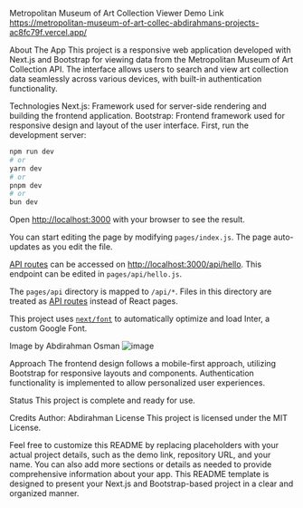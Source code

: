 Metropolitan Museum of Art Collection Viewer
Demo Link
https://metropolitan-museum-of-art-collec-abdirahmans-projects-ac8fc79f.vercel.app/

About The App
This project is a responsive web application developed with Next.js and Bootstrap for viewing data from the Metropolitan Museum of Art Collection API. The interface allows users to search and view art collection data seamlessly across various devices, with built-in authentication functionality.

Technologies
Next.js: Framework used for server-side rendering and building the frontend application.
Bootstrap: Frontend framework used for responsive design and layout of the user interface.
First, run the development server:

```bash
npm run dev
# or
yarn dev
# or
pnpm dev
# or
bun dev
```

Open [http://localhost:3000](http://localhost:3000) with your browser to see the result.

You can start editing the page by modifying `pages/index.js`. The page auto-updates as you edit the file.

[API routes](https://nextjs.org/docs/api-routes/introduction) can be accessed on [http://localhost:3000/api/hello](http://localhost:3000/api/hello). This endpoint can be edited in `pages/api/hello.js`.

The `pages/api` directory is mapped to `/api/*`. Files in this directory are treated as [API routes](https://nextjs.org/docs/api-routes/introduction) instead of React pages.

This project uses [`next/font`](https://nextjs.org/docs/basic-features/font-optimization) to automatically optimize and load Inter, a custom Google Font.

Image by Abdirahman Osman
![image](https://github.com/Abdirahman-oz/Metropolitan-Museum-of-Art-Collection-/assets/141257234/0794bbc0-228c-4417-bdbc-8798599efc50)

Approach
The frontend design follows a mobile-first approach, utilizing Bootstrap for responsive layouts and components. Authentication functionality is implemented to allow personalized user experiences.

Status
This project is complete and ready for use.

Credits
Author: Abdirahman
License
This project is licensed under the MIT License.

Feel free to customize this README by replacing placeholders with your actual project details, such as the demo link, repository URL, and your name. You can also add more sections or details as needed to provide comprehensive information about your app. This README template is designed to present your Next.js and Bootstrap-based project in a clear and organized manner.
